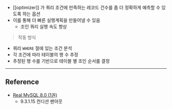 - [[optimizer]] 가 쿼리 조건에 만족하는 레코드 건수를 좀 더 정확하게 예측할 수 있도록 하는 옵션
- 이를 통해 더 빠른 실행계획을 만들어낼 수 있음
	- 조인 쿼리 실행 속도 향상

> 작동 방식

- 쿼리 `WHERE` 절에 있는 조건 분석
- 각 조건에 따라 테이블의 행 수 추정
- 추정된 행 수를 기반으로 테이블 별 조인 순서를 결정

---
## Reference
 -  [Real MySQL 8.0 (1권)](https://product.kyobobook.co.kr/detail/S000001766482)
	- 9.3.1.15 컨디션 팬아웃
